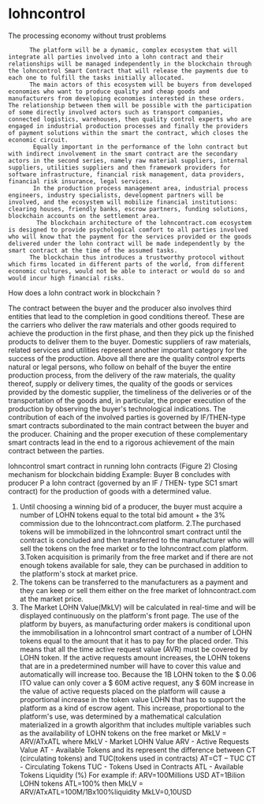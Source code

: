 # lohncontrol
The processing economy without trust problems

          The platform will be a dynamic, complex ecosystem that will integrate all parties involved into a lohn contract and their relationships will be managed independently in the blockchain through the lohncontrol Smart Contract that will release the payments due to each one to fulfill the tasks initially allocated.
          The main actors of this ecosystem will be buyers from developed economies who want to produce quality and cheap goods and manufacturers from developing economies interested in these orders. The relationship between them will be possible with the participation of some directly involved actors such as transport companies, connected logistics, warehouses, then quality control experts who are engaged in industrial production processes and finally the providers of payment solutions within the smart the contract, which closes the economic circuit.
           Equally important in the performance of the lohn contract but with indirect involvement in the smart contract are the secondary actors in the second series, namely raw material suppliers, internal suppliers, utilities suppliers and then framework providers for software infrastructure, financial risk management, data providers, financial risk insurance, legal services.
           In the production process management area, industrial process engineers, industry specialists, development partners will be involved, and the ecosystem will mobilize financial institutions: clearing houses, friendly banks, escrow partners, funding solutions, blockchain accounts on the settlement area.
            The blockchain architecture of the lohncontract.com ecosystem is designed to provide psychological comfort to all parties involved who will know that the payment for the services provided or the goods delivered under the lohn contract will be made independently by the smart contract at the time of the assumed tasks.
          The blockchain thus introduces a trustworthy protocol without which firms located in different parts of the world, from different economic cultures, would not be able to interact or would do so and would incur high financial risks.  



How does a lohn contract work in blockchain ?

The contract between the buyer and the producer also involves third entities that lead to the completion in good conditions thereof. These are the carriers who deliver the raw materials and other goods required to achieve the production in the first phase, and then they pick up the finished products to deliver  them  to  the  buyer.  Domestic  suppliers  of  raw  materials,  related services and utilities represent another important category for the success of the production. Above all there are the quality control experts natural or legal persons, who follow on behalf of the buyer the entire production process, from the delivery of the raw materials, the quality thereof, supply or delivery times, the quality of the goods or services provided by the domestic supplier, the timeliness of the deliveries or of the transportation of the goods and, in particular, the proper execution of the production by observing the buyer's technological indications.
The contribution of each of the involved parties is governed by IF/THEN-type
smart contracts subordinated to the main contract between the buyer and the
producer. Chaining and the proper execution of these complementary smart contracts lead in the end to a rigorous achievement of the main contract between the parties.

lohncontrol smart contract in running lohn contracts (Figure 2) Closing mechanism for blockchain bidding
Example:
Buyer B concludes with producer P a lohn contract (governed by an IF / THEN- type SC1 smart contract) for the production of goods with a determined value.


1.  Until  choosing  a  winning  bid  of  a  producer,  the  buyer  must  acquire  a number of LOHN tokens equal to the total bid amount + the 3% commission due to the lohncontract.com platform. 
2.The purchased tokens will be immobilized in the lohncontrol smart contract until the contract is concluded and then transferred to the manufacturer who will sell the tokens on the free market or to the lohncontract.com platform. 3.Token acquisition is primarily from the free market and if there are not enough tokens available for sale, they can be purchased in addition to the platform's stock at market price.
4. The tokens can be transferred to the manufacturers as a payment and they can keep or sell them either on the free market of lohncontract.com at the market price.
5.   The   Market LOHN Value(MkLV) will  be  calculated  in  real-time  and will be displayed continuously on the platform's front page. 
The use of the platform by buyers, as manufacturing order makers is conditional upon the immobilisation in a lohncontrol smart contract of a number of LOHN tokens equal to the amount that it has to pay for the placed order. This means that all the time active request value (AVR) must be covered by LOHN token. If the active requests amount increases, the LOHN tokens that are in a predetermined number will have to cover this value and automatically will increase too. Because the 1B LOHN token to the $ 0.06 ITO value can only cover a $ 60M active request, any $ 60M increase in the value of active requests placed on the platform will cause a proportional increase in the token value LOHN that has to support the platform as a kind of escrow agent. This increase, proportional to the platform's use, was determined by a mathematical calculation materialized in a growth algorithm that includes multiple variables such as the availability of LOHN tokens on the free market or MkLV = ARV/ATxATL 
where
MkLV - Market LOHN Value
ARV   - Active Requests Value 
AT      - Available Tokens and its represent  the difference between CT (circulating tokens) and TUC(tokens used in contracts)
AT=CT – TUC
CT       - Circulating Tokens
TUC    - Tokens Used in Contracts
ATL    - Available Tokens Liquidity (%)
For example if:
ARV=100Millions USD
AT=1Bilion LOHN tokens
ATL=100%
then
MkLV = ARV/ATxATL=100M/1Bx100%liquidity
MkLV=0,10USD

